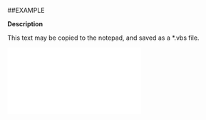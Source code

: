 

##EXAMPLE

**Description**

This text may be copied to the notepad, and saved as a *.vbs file.

![](../../Examples/vbs/ClientScript.OnEditSelectionComplete.vbs.txt)





